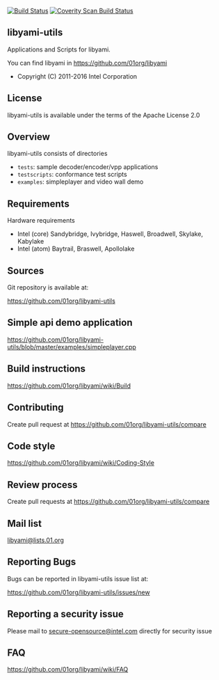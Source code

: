 [![Build Status](https://travis-ci.org/01org/libyami-utils.svg?branch=master)](https://travis-ci.org/01org/libyami-utils)
[![Coverity Scan Build Status](https://scan.coverity.com/projects/11605/badge.svg)](https://scan.coverity.com/projects/01org-libyami-utils)


libyami-utils
-------------
Applications and Scripts for libyami.

You can find libyami in https://github.com/01org/libyami
  * Copyright (C) 2011-2016 Intel Corporation


License
-------
libyami-utils is available under the terms of the
Apache License 2.0


Overview
--------
libyami-utils consists of directories

  * `tests`: sample decoder/encoder/vpp applications
  * `testscripts`: conformance test scripts
  * `examples`: simpleplayer and video wall demo


Requirements
------------
Hardware requirements
  * Intel (core) Sandybridge, Ivybridge, Haswell, Broadwell, Skylake, Kabylake
  * Intel (atom) Baytrail, Braswell, Apollolake


Sources
-------
Git repository is available at:

<https://github.com/01org/libyami-utils>


Simple api demo application
---------------------------
https://github.com/01org/libyami-utils/blob/master/examples/simpleplayer.cpp


Build instructions
------------------
https://github.com/01org/libyami/wiki/Build


Contributing
------------
Create pull request at https://github.com/01org/libyami-utils/compare


Code style
----------
https://github.com/01org/libyami/wiki/Coding-Style


Review process
--------------
Create pull requests at <https://github.com/01org/libyami-utils/compare>


Mail list
---------
libyami@lists.01.org


Reporting Bugs
--------------
Bugs can be reported in libyami-utils issue list at:

  <https://github.com/01org/libyami-utils/issues/new>


Reporting a security issue
--------------------------
Please mail to secure-opensource@intel.com directly for security issue


FAQ
---
https://github.com/01org/libyami/wiki/FAQ
